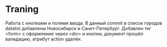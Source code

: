 # Traning
Работа с кнопками и полями ввода.
В данный commit в список городов datalist добавлены Новосибирск и Санкт-Петербург.
Добавлен тег &lt;form&gt; с оформление через &lt;div&gt; и кнопки, документ прошёл валидацию, атрибут action удалён.
